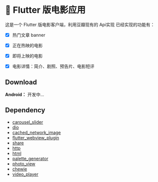 # :movie_camera: Flutter 版电影应用

这是一个 Flutter 版电影客户端，利用豆瓣现有的 Api实现
已经实现的功能有：

- [x] 热门文章 banner
- [x] 正在热映的电影
- [x] 即将上映的电影
- [x] 电影详情：简介、剧照、预告片、电影短评


## Download

**Android：** 开发中...





## Dependency

- [carousel_slider](https://pub.dartlang.org/packages/carousel_slider)
- [dio](https://pub.dartlang.org/packages/dio)
- [cached_network_image](https://pub.flutter-io.cn/packages/cached_network_image)
- [flutter_webview_plugin](https://pub.dartlang.org/packages/flutter_webview_plugin)
- [share](https://pub.dartlang.org/packages/share)
- [http](https://pub.dartlang.org/packages/http)
- [html](https://pub.dartlang.org/packages/html)
- [palette_generator](https://pub.dartlang.org/packages/palette_generator)
- [photo_view](https://pub.dartlang.org/packages/photo_view)
- [chewie](https://pub.dartlang.org/packages/chewie)
- [video_player](https://pub.dartlang.org/packages/video_player)



